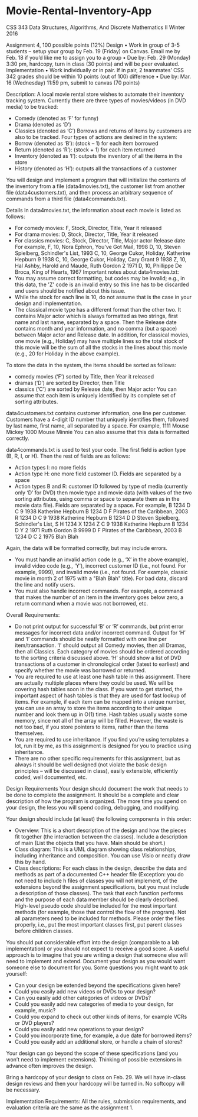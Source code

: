 # Movie-Rental-Inventory-App

CSS 343 Data Structures, Algorithms, And Discrete Mathematics II
Winter 2016 

Assignment 4, 100 possible points (12%)
Design
•	Work in group of 3-5 students – setup your group by Feb. 19 (Friday) on Canvas. Email me by Feb. 18 if you’d like me to assign you to a group
•	Due by: Feb. 29 (Monday) 3:30 pm, hardcopy, turn in class (30 points) and will be peer evaluated. 
Implementation 
•	Work individually or in pair. If in pair, 2 teammates’ CSS 342 grades should be within 10 points (out of 100) difference
•	Due by: Mar. 16 (Wednesday) 11:59 pm, submit to canvas (70 points)

Description:
A local movie rental store wishes to automate their inventory tracking system. Currently there are three types of movies/videos (in DVD media) to be tracked:
-	Comedy (denoted as ‘F’ for funny)
-	Drama (denoted as ‘D’)
-	Classics (denoted as ‘C’)
Borrows and returns of items by customers are also to be tracked. Four types of actions are desired in the system:
-	Borrow (denoted as ‘B’): (stock – 1) for each item borrowed  
-	Return (denoted as ‘R’): (stock + 1) for each item returned
-	Inventory (denoted as ‘I’): outputs the inventory of all the items in the store
-	History (denoted as ‘H’): outputs all the transactions of a customer 

You will design and implement a program that will initialize the contents of the inventory from a file (data4movies.txt), the customer list from another file (data4customers.txt), and then process an arbitrary sequence of commands from a third file (data4commands.txt).

Details
In data4movies.txt, the information about each movie is listed as follows: 
-	For comedy movies: F, Stock, Director, Title, Year it released 
-	For drama movies: D, Stock, Director, Title, Year it released
-	For classics movies: C, Stock, Director, Title, Major actor Release date
For example,
F, 10, Nora Ephron, You've Got Mail, 1998
      D, 10, Steven Spielberg, Schindler's List, 1993
      C, 10, George Cukor, Holiday, Katherine Hepburn 9 1938
      C, 10, George Cukor, Holiday, Cary Grant 9 1938
      Z, 10, Hal Ashby, Harold and Maude, Ruth Gordon 2 1971
      D, 10, Phillippe De Broca, King of Hearts, 1967
Important notes about data4movies.txt:
-	You may assume correct formatting, but codes may be invalid; e.g., in this data, the 'Z' code is an invalid entry so this line has to be discarded and users should be notified about this issue. 
-	While the stock for each line is 10, do not assume that is the case in your design and implementation. 
-	The classical movie type has a different format than the other two. It contains Major actor which is always formatted as two strings, first name and last name, separated by a space. Then the Release date contains month and year information, and no comma (but a space) between Major actor and Release date. In addition, for classical movies, one movie (e.g., Holiday) may have multiple lines so the total stock of this movie will be the sum of all the stocks in the lines about this movie (e.g., 20 for Holiday in the above example). 

To store the data in the system, the items should be sorted as follows:
-	comedy movies (‘F’) sorted by Title, then Year it released 
-	dramas (‘D’) are sorted by Director, then Title 
-	classics (‘C’) are sorted by Release date, then Major actor
You can assume that each item is uniquely identified by its complete set of sorting attributes.  

data4customers.txt contains customer information, one line per customer. Customers have a 4-digit ID number that uniquely identifies them, followed by last name, first name, all separated by a space. For example,
1111 Mouse Mickey
1000 Mouse Minnie
You can also assume that this data is formatted correctly. 

data4commands.txt is used to test your code. The first field is action type (B, R, I, or H). Then the rest of fields are as follows:
-	Action types I: no more fields
-	Action type H: one more field customer ID. Fields are separated by a space
-	Action types B and R: customer ID followed by type of media (currently only ‘D’ for DVD) then movie type and movie data (with values of the two sorting attributes, using comma or space to separate them as in the movie data file). Fields are separated by a space. 
For example,
B 1234 D C 9 1938 Katherine Hepburn
B 1234 D F Pirates of the Caribbean, 2003
R 1234 D C 9 1938 Katherine Hepburn
B 1234 D D Steven Spielberg, Schindler's List,
S
H 1234
X 1234 Z C 9 1938 Katherine Hepburn
B 1234 D Y 2 1971 Ruth Gordon
B 9999 D F Pirates of the Caribbean, 2003
B 1234 D C 2 1975 Blah Blah     

Again, the data will be formatted correctly, but may include errors. 
-	You must handle an invalid action code (e.g., ‘X’ in the above example), invalid video code (e.g., ‘Y’), incorrect customer ID (i.e., not found. For example, 9999), and invalid movie (i.e., not found. For example, classic movie in month 2 of 1975 with a "Blah Blah" title). For bad data, discard the line and notify users.
-	You must also handle incorrect commands. For example, a command that makes the number of an item in the inventory goes below zero, a return command when a movie was not borrowed, etc.



Overall Requirements:    
-	Do not print output for successful ‘B’ or ‘R’ commands, but print error messages for incorrect data and/or incorrect command. Output for ‘H’ and ‘I’ commands should be neatly formatted with one line per item/transaction. ‘I’ should output all Comedy movies, then all Dramas, then all Classics. Each category of movies should be ordered according to the sorting criteria discussed above. ‘H’ should show a list of DVD transactions of a customer in chronological order (latest to earliest) and specify whether the movie was borrowed or returned. 
-	You are required to use at least one hash table in this assignment. There are actually multiple places where they could be used. We will be covering hash tables soon in the class. If you want to get started, the important aspect of hash tables is that they are used for fast lookup of items. For example, if each item can be mapped into a unique number, you can use an array to store the items according to their unique number and look them up in O(1) time. Hash tables usually waste some memory, since not all of the array will be filled. However, the waste is not too bad, if you store pointers to items, rather than the items themselves.
-	You are required to use inheritance. If you find you’re using templates a lot, run it by me, as this assignment is designed for you to practice using inheritance. 
-	There are no other specific requirements for this assignment, but as always it should be well designed (not violate the basic design principles – will be discussed in class), easily extensible, efficiently coded, well documented, etc.

Design Requirements
Your design should document the work that needs to be done to complete the assignment. It should be a complete and clear description of how the program is organized. The more time you spend on your design, the less you will spend coding, debugging, and modifying.
 
Your design should include (at least) the following components in this order:
-	Overview:  This is a short description of the design and how the pieces fit together (the interaction between the classes). Include a description of main (List the objects that you have. Main should be short.)
-	Class diagram:  This is a UML diagram showing class relationships, including inheritance and composition. You can use Visio or neatly draw this by hand.
-	Class descriptions:  For each class in the design, describe the data and methods as part of a documented C++ header file (Exception: you do not need to include h files of classes you will not implement, of the extensions beyond the assignment specifications, but you must include a description of those classes). The task that each function performs and the purpose of each data member should be clearly described. High-level pseudo code should be included for the most important methods (for example, those that control the flow of the program). Not all parameters need to be included for methods. Please order the files properly, i.e., put the most important classes first, put parent classes before children classes. 
 
You should put considerable effort into the design (comparable to a lab implementation) or you should not expect to receive a good score. A useful approach is to imagine that you are writing a design that someone else will need to implement and extend. Document your design as you would want someone else to document for you. Some questions you might want to ask yourself:
-	Can your design be extended beyond the specifications given here?
-	Could you easily add new videos or DVDs to your design?  
-	Can you easily add other categories of videos or DVDs?  
-	Could you easily add new categories of media to your design, for example, music?  
-	Could you expand to check out other kinds of items, for example VCRs or DVD players?  
-	Could you easily add new operations to your design? 
-	Could you incorporate time, for example, a due date for borrowed items?  
-	Could you easily add an additional store, or handle a chain of stores?
 
Your design can go beyond the scope of these specifications (and you won’t need to implement extensions). Thinking of possible extensions in advance often improves the design.
 
Bring a hardcopy of your design to class on Feb. 29. We will have in-class design reviews and then your hardcopy will be turned in. No softcopy will be necessary.

Implementation Requirements:
All the rules, submission requirements, and evaluation criteria are the same as the assignment 1. 

